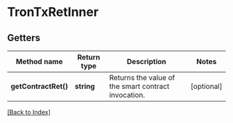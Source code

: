 # TronTxRetInner

## Getters

Method name | Return type | Description | Notes
------------ | ------------- | ------------- | -------------
**getContractRet()** | **string** | Returns the value of the smart contract invocation. | [optional]

[[Back to Index]](../index.md)
